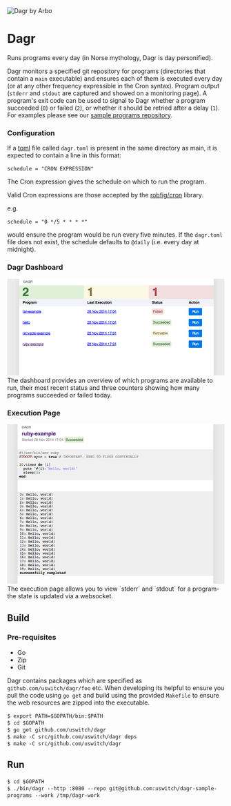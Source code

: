 <img src="http://upload.wikimedia.org/wikipedia/commons/7/7d/Dagr_by_Arbo.jpg" alt="Dagr by Arbo" width="400px">

Dagr
====

Runs programs every day (in Norse mythology, Dagr is day personified).

Dagr monitors a specified git repository for programs (directories
that contain a `main` executable) and ensures each of them is executed
every day (or at any other frequency expressible in the Cron
syntax). Program output (`stderr` and `stdout` are captured and showed
on a monitoring page). A program's exit code can be used to signal to
Dagr whether a program succeeded (`0`) or failed (`2`), or whether it
should be retried after a delay (`1`). For examples please see our
[sample programs repository](https://github.com/uswitch/dagr-sample-programs).

### Configuration

If a [toml](http://github.com/toml-lang/toml) file called `dagr.toml`
is present in the same directory as main, it is expected to contain a
line in this format:

    schedule = "CRON EXPRESSION"

The Cron expression gives the schedule on which to run the program.

Valid Cron expressions are those accepted by the
[robfig/cron](https://godoc.org/github.com/robfig/cron) library.

e.g.

    schedule = "0 */5 * * * *"

would ensure the program would be run every five minutes. If the
`dagr.toml` file does not exist, the schedule defaults to `@daily`
(i.e. every day at midnight).


### Dagr Dashboard
<img src="doc/dashboard.png" alt="Dagr dashboard" width="800px">
The dashboard provides an overview of which programs are available to run, their most recent status and three counters showing how many programs succeeded or failed today.

### Execution Page
<img src="doc/execution.png" alt="Execution page" width="800px">
The execution page allows you to view `stderr` and `stdout` for a program- the state is updated via a websocket.

## Build

### Pre-requisites

* Go
* Zip
* Git

Dagr contains packages which are specified as `github.com/uswitch/dagr/foo` etc. When developing its helpful to ensure
you pull the code using `go get` and build using the provided `Makefile` to ensure the web resources are zipped into
the executable.

    $ export PATH=$GOPATH/bin:$PATH
    $ cd $GOPATH
    $ go get github.com/uswitch/dagr
    $ make -C src/github.com/uswitch/dagr deps
    $ make -C src/github.com/uswitch/dagr

## Run

    $ cd $GOPATH
    $ ./bin/dagr --http :8080 --repo git@github.com:uswitch/dagr-sample-programs --work /tmp/dagr-work
